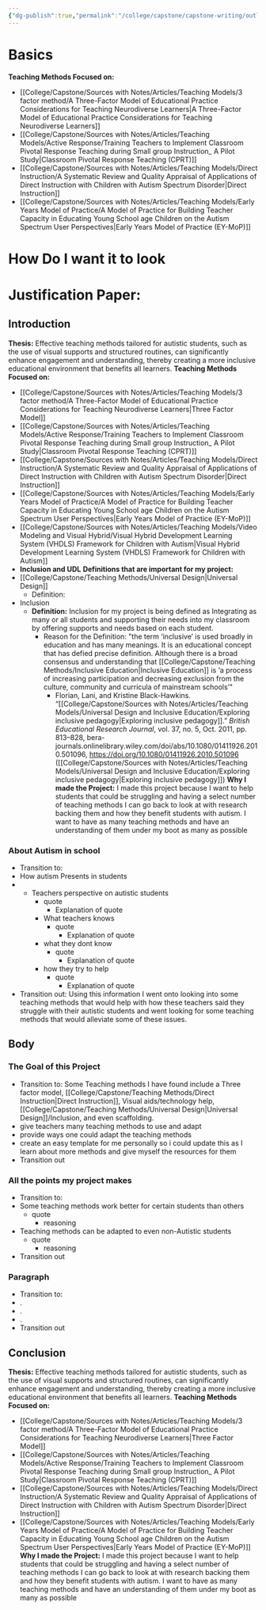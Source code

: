 ```yaml
---
{"dg-publish":true,"permalink":"/college/capstone/capstone-writing/outline/","tags":["outline","Feb25th","Classroom-Pivotal-Response-Teaching-CPRT","3factormethod","direct-instruction","eymop"],"noteIcon":""}
---
```


# Basics 

**Teaching Methods Focused on:**
- [[College/Capstone/Sources with Notes/Articles/Teaching Models/3 factor method/A Three-Factor Model of Educational Practice Considerations for Teaching Neurodiverse Learners\|A Three-Factor Model of Educational Practice Considerations for Teaching Neurodiverse Learners]]
- [[College/Capstone/Sources with Notes/Articles/Teaching Models/Active Response/Training Teachers to Implement Classroom Pivotal Response Teaching during  Small group Instruction_ A Pilot Study\|Classroom Pivotal Response Teaching (CPRT)]]
- [[College/Capstone/Sources with Notes/Articles/Teaching Models/Direct Instruction/A Systematic Review and Quality Appraisal of Applications of Direct Instruction with Children with Autism Spectrum Disorder\|Direct Instruction]]
- [[College/Capstone/Sources with Notes/Articles/Teaching Models/Early Years Model of Practice/A Model of Practice for Building Teacher Capacity in Educating Young School age Children on the Autism Spectrum User Perspectives\|Early Years Model of Practice (EY-MoP)]]

# **How Do I want it to look**
# **Justification Paper:**
## **Introduction**
**Thesis:** Effective teaching methods tailored for autistic students, such as the use of visual supports and structured routines, can significantly enhance engagement and understanding, thereby creating a more inclusive educational environment that benefits all learners.
**Teaching Methods Focused on:**
- [[College/Capstone/Sources with Notes/Articles/Teaching Models/3 factor method/A Three-Factor Model of Educational Practice Considerations for Teaching Neurodiverse Learners\|Three Factor Model]]
- [[College/Capstone/Sources with Notes/Articles/Teaching Models/Active Response/Training Teachers to Implement Classroom Pivotal Response Teaching during  Small group Instruction_ A Pilot Study\|Classroom Pivotal Response Teaching (CPRT)]]
- [[College/Capstone/Sources with Notes/Articles/Teaching Models/Direct Instruction/A Systematic Review and Quality Appraisal of Applications of Direct Instruction with Children with Autism Spectrum Disorder\|Direct Instruction]]
- [[College/Capstone/Sources with Notes/Articles/Teaching Models/Early Years Model of Practice/A Model of Practice for Building Teacher Capacity in Educating Young School age Children on the Autism Spectrum User Perspectives\|Early Years Model of Practice (EY-MoP)]]
- [[College/Capstone/Sources with Notes/Articles/Teaching Models/Video Modeling and Visual Hybrid/Visual Hybrid Development Learning System (VHDLS) Framework for Children with Autism\|Visual Hybrid Development Learning System (VHDLS) Framework for Children with Autism]]
- **Inclusion and UDL**
**Definitions that are important for my project:**
- [[College/Capstone/Teaching Methods/Universal Design\|Universal Design]]
	- Definition: 
- Inclusion
	- **Definition:** Inclusion for my project is being defined as Integrating as many or all students and supporting their needs into my classroom by offering supports and needs based on each student.
		- Reason for the Definition: "the term ‘inclusive’ is used broadly in education and has many meanings. It is an educational concept that has defied precise definition. Although there is a broad consensus and understanding that [[College/Capstone/Teaching Methods/Inclusive Education\|Inclusive Education]] is ‘a process of increasing participation and decreasing exclusion from the culture, community and curricula of mainstream schools’"
			- Florian, Lani, and Kristine Black-Hawkins. “[[College/Capstone/Sources with Notes/Articles/Teaching Models/Universal Design and Inclusive Education/Exploring inclusive pedagogy\|Exploring inclusive pedagogy]].” _British Educational Research Journal_, vol. 37, no. 5, Oct. 2011, pp. 813–828, bera-journals.onlinelibrary.wiley.com/doi/abs/10.1080/01411926.2010.501096, https://doi.org/10.1080/01411926.2010.501096 ([[College/Capstone/Sources with Notes/Articles/Teaching Models/Universal Design and Inclusive Education/Exploring inclusive pedagogy\|Exploring inclusive pedagogy]])
**Why I made the Project:** I made this project because I want to help students that could be struggling and having a select number of teaching methods I can go back to look at with research backing them and how they benefit students with autism.  I want to have as many teaching methods and have an understanding of them under my boot as many as possible
### About Autism in school
- Transition to: 
- How autism Presents in students 
- - Teachers perspective on autistic students 
	- quote
		-  Explanation of quote 
	- What teachers knows
		- quote
			-  Explanation of quote 
	- what they dont know
		- quote
			-  Explanation of quote 
	- how they try to help
		- quote
			-  Explanation of quote 
- Transition out: Using this information I went onto looking into some teaching methods that would help with how these teachers said they struggle with their autistic students and went looking for some teaching methods that would alleviate some of these issues. 


## Body



### The Goal of this Project
- Transition to: Some Teaching methods I have found include a Three factor model, [[College/Capstone/Teaching Methods/Direct Instruction\|Direct Instruction]], Visual aids/technology help, [[College/Capstone/Teaching Methods/Universal Design\|Universal Design]]/Inclusion, and even scaffolding. 
- give teachers many teaching methods to use and adapt
- provide ways one could adapt the teaching methods
- create an easy template for me personally so i could update this as I learn about more methods and give myself the resources for them
- Transition out
###  All the points my project makes 
- Transition to: 
- Some teaching methods work better for certain students than others
	- quote
		- reasoning
- Teaching methods can be adapted to even non-Autistic students
	- quote
		- reasoning
- Transition out

### Paragraph
- Transition to: 
- .
- .
- .
- Transition out

## Conclusion
**Thesis:** Effective teaching methods tailored for autistic students, such as the use of visual supports and structured routines, can significantly enhance engagement and understanding, thereby creating a more inclusive educational environment that benefits all learners.
**Teaching Methods Focused on:**
- [[College/Capstone/Sources with Notes/Articles/Teaching Models/3 factor method/A Three-Factor Model of Educational Practice Considerations for Teaching Neurodiverse Learners\|Three Factor Model]]
- [[College/Capstone/Sources with Notes/Articles/Teaching Models/Active Response/Training Teachers to Implement Classroom Pivotal Response Teaching during  Small group Instruction_ A Pilot Study\|Classroom Pivotal Response Teaching (CPRT)]]
- [[College/Capstone/Sources with Notes/Articles/Teaching Models/Direct Instruction/A Systematic Review and Quality Appraisal of Applications of Direct Instruction with Children with Autism Spectrum Disorder\|Direct Instruction]]
- [[College/Capstone/Sources with Notes/Articles/Teaching Models/Early Years Model of Practice/A Model of Practice for Building Teacher Capacity in Educating Young School age Children on the Autism Spectrum User Perspectives\|Early Years Model of Practice (EY-MoP)]]
**Why I made the Project:** I made this project because I want to help students that could be struggling and having a select number of teaching methods I can go back to look at with research backing them and how they benefit students with autism.  I want to have as many teaching methods and have an understanding of them under my boot as many as possible



